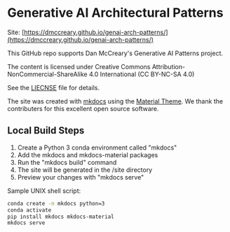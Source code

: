 # Generative AI Architectural Patterns

Site: 
[https://dmccreary.github.io/genai-arch-patterns/](https://dmccreary.github.io/genai-arch-patterns/)

This GitHub repo supports Dan McCreary's Generative AI Patterns project.

The content is licensed under Creative Commons Attribution-NonCommercial-ShareAlike 4.0 International (CC BY-NC-SA 4.0)

See the [LIECNSE](./LICENSE) file for details.

The site was created with [mkdocs](mkdocs.org) using the [Material Theme](https://squidfunk.github.io/mkdocs-material/).  We thank the contributers for this excellent open source software.

## Local Build Steps

1. Create a Python 3 conda environment called "mkdocs"
2. Add the mkdocs and mkdocs-material packages
3. Run the "mkdocs build" command
4. The site will be generated in the /site directory
5. Preview your changes with "mkdocs serve"

Sample UNIX shell script:

```sh
conda create -n mkdocs python=3
conda activate
pip install mkdocs mkdocs-material
mkdocs serve
```